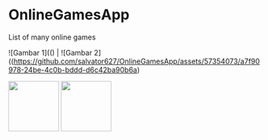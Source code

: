 # OnlineGamesApp
List of many online games

![Gambar 1](() | ![Gambar 2]((https://github.com/salvator627/OnlineGamesApp/assets/57354073/a7f90978-24be-4c0b-bddd-d6c42ba90b6a)

<p float="left">
  <img src="https://github.com/salvator627/OnlineGamesApp/assets/57354073/a7f90978-24be-4c0b-bddd-d6c42ba90b6a)https://github.com/salvator627/OnlineGamesApp/assets/57354073/a7f90978-24be-4c0b-bddd-d6c42ba90b6a" width="100" />
  <img src="https://github.com/salvator627/OnlineGamesApp/assets/57354073/a7f90978-24be-4c0b-bddd-d6c42ba90b6a)https://github.com/salvator627/OnlineGamesApp/assets/57354073/a7f90978-24be-4c0b-bddd-d6c42ba90b6a" width="100" /> 
</p>


